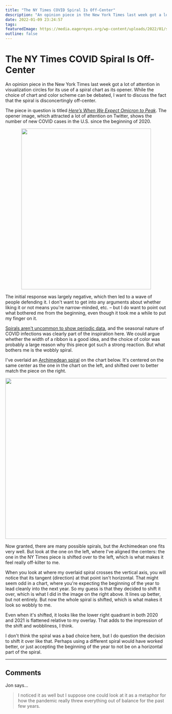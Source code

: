 ```yaml
---
title: "The NY Times COVID Spiral Is Off-Center"
description: "An opinion piece in the New York Times last week got a lot of attention in visualization circles for its use of a spiral chart as its opener. While the choice of chart and color scheme can be debated, I want to discuss the fact that the spiral is disconcertingly off-center."
date: 2022-01-09 23:24:57
tags: 
featuredImage: https://media.eagereyes.org/wp-content/uploads/2022/01/spirals-overlaid.png
outline: false
---
```


# The NY Times COVID Spiral Is Off-Center

An opinion piece in the New York Times last week got a lot of attention in visualization circles for its use of a spiral chart as its opener. While the choice of chart and color scheme can be debated, I want to discuss the fact that the spiral is disconcertingly off-center.

The piece in question is titled <em><a href="https://www.nytimes.com/2022/01/06/opinion/omicron-covid-us.html">Here’s When We Expect Omicron to Peak</a></em>. The opener image, which attracted a lot of attention on Twitter, shows the number of new COVID cases in the U.S. since the beginning of 2020.

<p align="center"><img src="https://media.eagereyes.org/wp-content/uploads/2022/01/nytimes-spiral.png" alt="" class="wp-image-98090" width="405" height="503"/></p>

The initial response was largely negative, which then led to a wave of people defending it. I don't want to get into any arguments about whether liking it or not means you're narrow-minded, etc. – but I do want to point out what bothered me from the beginning, even though it took me a while to put my finger on it.

<a href="/techniques/spirals" data-type="post" data-id="826">Spirals aren't uncommon to show periodic data</a>, and the seasonal nature of COVID infections was clearly part of the inspiration here. We could argue whether the width of a ribbon is a good idea, and the choice of color was probably a large reason why this piece got such a strong reaction. But what bothers me is the wobbly spiral.

I've overlaid an <a href="https://en.wikipedia.org/wiki/Archimedean_spiral">Archimedean spiral</a> on the chart below. It's centered on the same center as the one in the chart on the left, and shifted over to better match the piece on the right.

<p align="center"><img src="https://media.eagereyes.org/wp-content/uploads/2022/01/spirals-overlaid.png" alt="" class="wp-image-98095" width="809" height="503" /></p>

Now granted, there are many possible spirals, but the Archimedean one fits very well. But look at the one on the left, where I've aligned the centers: the one in the NY Times piece is shifted over to the left, which is what makes it feel really off-kilter to me.

When you look at where my overlaid spiral crosses the vertical axis, you will notice that its tangent (direction) at that point isn't horizontal. That might seem odd in a chart, where you're expecting the beginning of the year to lead cleanly into the next year. So my guess is that they decided to shift it over, which is what I did in the image on the right above. It lines up better, but not entirely. But now the whole spiral is shifted, which is what makes it look so wobbly to me.

Even when it's shifted, it looks like the lower right quadrant in both 2020 and 2021 is flattened relative to my overlay. That adds to the impression of the shift and wobbliness, I think.

I don't think the spiral was a bad choice here, but I do question the decision to shift it over like that. Perhaps using a different spiral would have worked better, or just accepting the beginning of the year to not be on a horizontal part of the spiral.


<PostedBy />


<aside class="comments">

---
## Comments

Jon says…
>	I noticed it as well but I suppose one could look at it as a metaphor for how the pandemic really threw everything out of balance for the past few years.

</aside>

